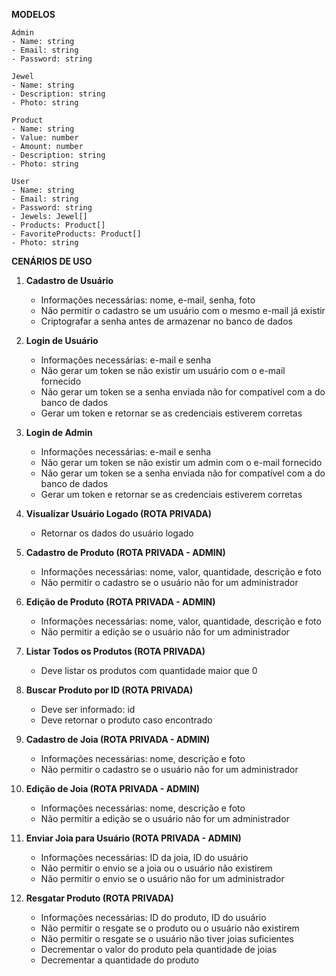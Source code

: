 
**MODELOS**

```plaintext
Admin 
- Name: string
- Email: string
- Password: string

Jewel
- Name: string
- Description: string
- Photo: string

Product
- Name: string
- Value: number
- Amount: number
- Description: string
- Photo: string

User
- Name: string
- Email: string
- Password: string
- Jewels: Jewel[]
- Products: Product[]
- FavoriteProducts: Product[]
- Photo: string
```

**CENÁRIOS DE USO**

1. **Cadastro de Usuário**
   - Informações necessárias: nome, e-mail, senha, foto
   - Não permitir o cadastro se um usuário com o mesmo e-mail já existir
   - Criptografar a senha antes de armazenar no banco de dados

2. **Login de Usuário**
   - Informações necessárias: e-mail e senha
   - Não gerar um token se não existir um usuário com o e-mail fornecido
   - Não gerar um token se a senha enviada não for compatível com a do banco de dados
   - Gerar um token e retornar se as credenciais estiverem corretas

3. **Login de Admin**
   - Informações necessárias: e-mail e senha
   - Não gerar um token se não existir um admin com o e-mail fornecido
   - Não gerar um token se a senha enviada não for compatível com a do banco de dados
   - Gerar um token e retornar se as credenciais estiverem corretas

4. **Visualizar Usuário Logado (ROTA PRIVADA)**
   - Retornar os dados do usuário logado

5. **Cadastro de Produto (ROTA PRIVADA - ADMIN)**
   - Informações necessárias: nome, valor, quantidade, descrição e foto
   - Não permitir o cadastro se o usuário não for um administrador

6. **Edição de Produto (ROTA PRIVADA - ADMIN)**
   - Informações necessárias: nome, valor, quantidade, descrição e foto
   - Não permitir a edição se o usuário não for um administrador

7. **Listar Todos os Produtos (ROTA PRIVADA)**
   - Deve listar os produtos com quantidade maior que 0

8. **Buscar Produto por ID (ROTA PRIVADA)**
   - Deve ser informado: id
   - Deve retornar o produto caso encontrado

9. **Cadastro de Joia (ROTA PRIVADA - ADMIN)**
   - Informações necessárias: nome, descrição e foto
   - Não permitir o cadastro se o usuário não for um administrador

10. **Edição de Joia (ROTA PRIVADA - ADMIN)**
    - Informações necessárias: nome, descrição e foto
    - Não permitir a edição se o usuário não for um administrador
 
11. **Enviar Joia para Usuário (ROTA PRIVADA - ADMIN)**
    - Informações necessárias: ID da joia, ID do usuário
    - Não permitir o envio se a joia ou o usuário não existirem
    - Não permitir o envio se o usuário não for um administrador

12. **Resgatar Produto (ROTA PRIVADA)**
    - Informações necessárias: ID do produto, ID do usuário
    - Não permitir o resgate se o produto ou o usuário não existirem
    - Não permitir o resgate se o usuário não tiver joias suficientes
    - Decrementar o valor do produto pela quantidade de joias
    - Decrementar a quantidade do produto
